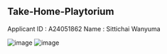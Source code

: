 ## Take-Home-Playtorium
Applicant ID : A24051862
Name : Sittichai Wanyuma

![image](https://github.com/sittijwyz/take-home-playtorium/assets/136847511/0acee26b-5320-4652-baba-a5218de9e8d0)
![image](https://github.com/sittijwyz/take-home-playtorium/assets/136847511/cbb3f9a8-a2b8-4b7b-b80a-6c0fc15dcc70)

